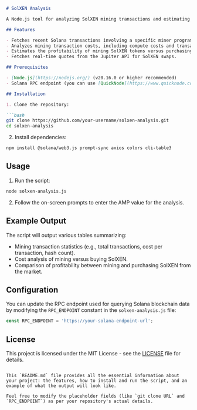 
```markdown
# SolXEN Analysis

A Node.js tool for analyzing SolXEN mining transactions and estimating the cost and profitability of mining SolXEN tokens on the Solana blockchain.

## Features

- Fetches recent Solana transactions involving a specific miner program.
- Analyzes mining transaction costs, including compute costs and transaction fees.
- Estimates the profitability of mining SolXEN tokens versus purchasing them from the market.
- Fetches real-time quotes from the Jupiter API for SolXEN swaps.

## Prerequisites

- [Node.js](https://nodejs.org/) (v20.16.0 or higher recommended)
- Solana RPC endpoint (you can use [QuickNode](https://www.quicknode.com/) or any other Solana provider)

## Installation

1. Clone the repository:

```bash
git clone https://github.com/your-username/solxen-analysis.git
cd solxen-analysis
```

2. Install dependencies:

```bash
npm install @solana/web3.js prompt-sync axios colors cli-table3
```

## Usage

1. Run the script:

```bash
node solxen-analysis.js
```

2. Follow the on-screen prompts to enter the AMP value for the analysis.

## Example Output

The script will output various tables summarizing:

- Mining transaction statistics (e.g., total transactions, cost per transaction, hash count).
- Cost analysis of mining versus buying SolXEN.
- Comparison of profitability between mining and purchasing SolXEN from the market.

## Configuration

You can update the RPC endpoint used for querying Solana blockchain data by modifying the `RPC_ENDPOINT` constant in the `solxen-analysis.js` file:

```javascript
const RPC_ENDPOINT = 'https://your-solana-endpoint-url';
```

## License

This project is licensed under the MIT License - see the [LICENSE](LICENSE) file for details.
```

This `README.md` file provides all the essential information about your project: the features, how to install and run the script, and an example of what the output will look like.

Feel free to modify the placeholder fields (like `git clone URL` and `RPC_ENDPOINT`) as per your repository's actual details.

